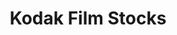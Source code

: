---
title: Kodak Film Stocks
path: /film-kodak-stocks
category:     
    - Film Stocks
hashtags:
    - kodak
    - kodakfilm
    - kodakfilm35mm
    - kodaklosers
    - madewithkodak
    - kodakprofessional
    - kodakportra
    - portra
    - portra160
    - portra400
    - portra800    
    - kodakportra160
    - kodakportra400
    - kodakportra800
    - kodakektar100  
    - kodakgold
    - kodakgold200
    - kodak200
    - kodakproimage100
    - kodakcolor
---